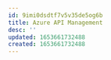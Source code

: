 ```yaml
---
id: 9imi0dsdtf7v5v35de5og6b
title: Azure API Management
desc: ''
updated: 1653661732488
created: 1653661732488
---
```


